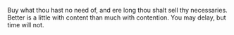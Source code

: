 Buy what thou hast no need of, and ere long thou shalt sell thy necessaries.
Better is a little with content than much with contention.
You may delay, but time will not.
